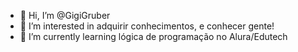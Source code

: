 - 👋 Hi, I’m @GigiGruber
- 👀 I’m interested in  adquirir conhecimentos, e conhecer gente!
- 🌱 I’m currently learning  lógica  de programação no Alura/Edutech

<!---
GigiGruber/GigiGruber is a ✨ special ✨ repository because its `README.md` (this file) appears on your GitHub profile.

--->
